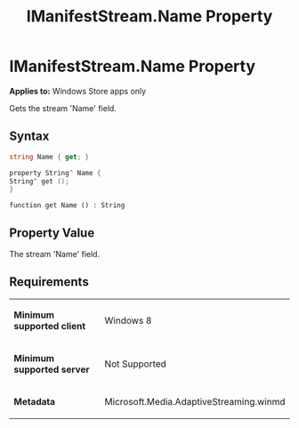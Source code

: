 ﻿---
title: IManifestStream.Name Property
TOCTitle: Name Property
ms:assetid: a05e653a-7473-4296-8ae6-045f64797669
ms:mtpsurl: https://msdn.microsoft.com/en-us/library/JJ822797(v=VS.90)
ms:contentKeyID: 50079551
ms.date: 11/19/2012
mtps_version: v=VS.90
dev_langs:
- csharp
- c++
- jscript
---

# IManifestStream.Name Property

**Applies to:** Windows Store apps only

Gets the stream 'Name' field.

## Syntax

``` csharp
string Name { get; }
```

``` c++
property String^ Name {
String^ get ();
}
```

``` jscript
function get Name () : String
```

## Property Value

The stream 'Name' field.

## Requirements

<table>
<colgroup>
<col style="width: 50%" />
<col style="width: 50%" />
</colgroup>
<tbody>
<tr class="odd">
<td><p><strong>Minimum supported client</strong></p></td>
<td><p>Windows 8</p></td>
</tr>
<tr class="even">
<td><p><strong>Minimum supported server</strong></p></td>
<td><p>Not Supported</p></td>
</tr>
<tr class="odd">
<td><p><strong>Metadata</strong></p></td>
<td><p>Microsoft.Media.AdaptiveStreaming.winmd</p></td>
</tr>
</tbody>
</table>

